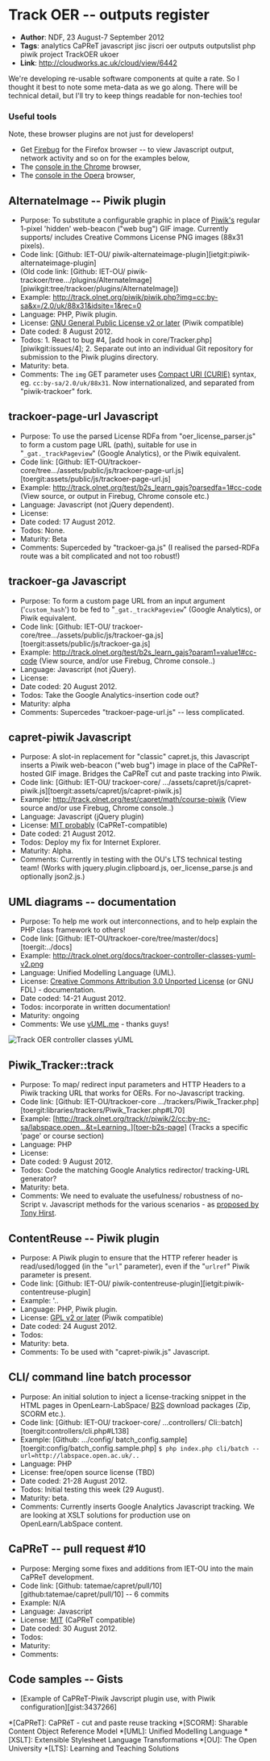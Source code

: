 # Track OER -- outputs register #

* **Author**: NDF, 23 August-7 September 2012
* **Tags**: analytics   CaPReT   javascript   jisc   jiscri   oer   outputs   outputslist   php   piwik   project   TrackOER   ukoer
* **Link**: <http://cloudworks.ac.uk/cloud/view/6442>

We're developing re-usable software components at quite a rate. So I thought it best to note some meta-data as we go along. There will be technical detail, but I'll try to keep things readable for non-techies too!

### Useful tools ###

Note, these browser plugins are not just for developers!

* Get [Firebug][firebug] for the Firefox browser -- to view Javascript output, network activity and so on for the examples below,
* The [console in the Chrome][chrome-bug] browser,
* The [console in the Opera][opera-bug] browser,

<!-- Extra content -->

## AlternateImage -- Piwik plugin ##

* Purpose: To substitute a configurable graphic in place of [Piwik's][piwik] regular 1-pixel 'hidden' web-beacon ("web bug") GIF image. Currently supports/ includes Creative Commons License PNG images (88x31 pixels).
* Code link: [Github: IET-OU/ piwik-alternateimage-plugin][ietgit:piwik-alternateimage-plugin] 
* (Old code link: [Github: IET-OU/ piwik-trackoer/tree.../plugins/AlternateImage][piwikgit:tree/trackoer/plugins/AlternateImage])
* Example: <http://track.olnet.org/piwik/piwik.php?img=cc:by-sa&x=/2.0/uk/88x31&idsite=1&rec=0>
* Language: PHP, Piwik plugin.
* License: [GNU General Public License v2 or later][gpl2] (Piwik compatible)
* Date coded: 8 August 2012.
* Todos: 1. React to bug #4, [add hook in core/Tracker.php][piwikgit:issues/4]; 2. Separate out into an individual Git repository for submission to the Piwik plugins directory.
* Maturity: beta.
* Comments: The `img` GET parameter uses [Compact URI (CURIE)][curie] syntax, eg. `cc:by-sa/2.0/uk/88x31`. Now internationalized, and separated from "piwik-trackoer" fork.

## trackoer-page-url Javascript ##

* Purpose: To use the parsed License RDFa from "oer_license_parser.js" to form a custom page URL (path), suitable for use in "`_gat._trackPageview`" (Google Analytics), or the Piwik equivalent.
* Code link: [Github: IET-OU/trackoer-core/tree.../assets/public/js/trackoer-page-url.js][toergit:assets/public/js/trackoer-page-url.js]
* Example: <http://track.olnet.org/test/b2s_learn_gajs?parsedfa=1#cc-code> (View source, or output in Firebug, Chrome console etc.)
* Language: Javascript (not jQuery dependent).
* License:
* Date coded: 17 August 2012.
* Todos: None.
* Maturity: Beta
* Comments: Superceded by "trackoer-ga.js" (I realised the parsed-RDFa route was a bit complicated and not too robust!)

## trackoer-ga Javascript ##

* Purpose: To form a custom page URL from an input argument ('`custom_hash`') to be fed to "`_gat._trackPageview`" (Google Analytics), or Piwik equivalent.
* Code link: [Github: IET-OU/ trackoer-core/tree.../assets/public/js/trackoer-ga.js][toergit:assets/public/js/trackoer-ga.js]
* Example: <http://track.olnet.org/test/b2s_learn_gajs?param1=value1#cc-code> (View source, and/or use Firebug, Chrome console..)
* Language: Javascript (not jQuery).
* License:
* Date coded: 20 August 2012.
* Todos: Take the Google Analytics-insertion code out?
* Maturity: alpha
* Comments: Supercedes "trackoer-page-url.js" -- less complicated.

## capret-piwik Javascript ##

* Purpose: A slot-in replacement for "classic" capret.js, this Javascript inserts a Piwik web-beacon ("web bug") image in place of the CaPReT-hosted GIF image. Bridges the CaPReT cut and paste tracking into Piwik.
* Code link: [Github: IET-OU/ trackoer-core/ .../assets/capret/js/capret-piwik.js][toergit:assets/capret/js/capret-piwik.js]
* Example: <http://track.olnet.org/test/capret/math/course-piwik> (View source and/or use Firebug, Chrome console..)
* Language: Javascript (jQuery plugin)
* License: [MIT probably][mit] (CaPReT-compatible)
* Date coded: 21 August 2012.
* Todos: Deploy my fix for Internet Explorer.
* Maturity: Alpha.
* Comments: Currently in testing with the OU's LTS technical testing team! (Works with jquery.plugin.clipboard.js, oer_license_parse.js and optionally json2.js.)

## UML diagrams -- documentation ##

* Purpose: To help me work out interconnections, and to help explain the PHP class framework to others!
* Code link: [Github: IET-OU/trackoer-core/tree/master/docs][toergit:../docs]
* Example:  <http://track.olnet.org/docs/trackoer-controller-classes-yuml-v2.png>
* Language: Unified Modelling Language (UML).
* License: [Creative Commons Attribution 3.0 Unported License][cc-by] (or GNU FDL) - documentation.
* Date coded: 14-21 August 2012.
* Todos: incorporate in written documentation!
* Maturity: ongoing
* Comments: We use [yUML.me][yuml] - thanks guys!

![Track OER controller classes yUML][yuml-controller]


## Piwik_Tracker::track ##

* Purpose: To map/ redirect input parameters and HTTP Headers to a Piwik tracking URL that works for OERs. For no-Javascript tracking.
* Code link: [Github: IET-OU/trackoer-core .../trackers/Piwik_Tracker.php][toergit:libraries/trackers/Piwik_Tracker.php#L70]
* Example: [http://track.olnet.org/track/r/piwik/2/cc:by-nc-sa/labspace.open...&t=Learning..][toer-b2s-page] (Tracks a specific 'page' or course section)
* Language: PHP
* License:
* Date coded: 9 August 2012.
* Todos: Code the matching Google Analytics redirector/ tracking-URL generator?
* Maturity: beta.
* Comments: We need to evaluate the usefulness/ robustness of no-Script v. Javascript methods for the various scenarios - as [proposed by Tony Hirst][hirst-comment].

## ContentReuse -- Piwik plugin ##

* Purpose: A Piwik plugin to ensure that the HTTP referer header is read/used/logged (in the "`url`" parameter), even if the "`urlref`" Piwik parameter is present.
* Code link: [Github: IET-OU/ piwik-contentreuse-plugin][ietgit:piwik-contentreuse-plugin]
* Example: '..
* Language: PHP, Piwik plugin.
* License: [GPL v2 or later][gpl2] (Piwik compatible)
* Date coded: 24 August 2012.
* Todos:
* Maturity: beta.
* Comments: To be used with "capret-piwik.js" Javascript.

## CLI/ command line batch processor ##

* Purpose: An initial solution to inject a license-tracking snippet in the HTML pages in OpenLearn-LabSpace/ [B2S][b2s] download packages (Zip, SCORM etc.).
* Code link: [Github: IET-OU/ trackoer-core/ ...controllers/ Cli::batch][toergit:controllers/cli.php#L138]
* Example: [Github: .../config/ batch_config.sample][toergit:config/batch_config.sample.php] `$ php index.php cli/batch --url=http://labspace.open.ac.uk/..`
* Language: PHP
* License: free/open source license (TBD)
* Date coded: 21-28 August 2012.
* Todos: Initial testing this week (29 August).
* Maturity: beta.
* Comments: Currently inserts Google Analytics Javascript tracking. We are looking at XSLT solutions for production use on OpenLearn/LabSpace content.

## CaPReT -- pull request #10 ##

* Purpose: Merging some fixes and additions from IET-OU into the main CaPReT development.
* Code link: [Github: tatemae/capret/pull/10][github:tatemae/capret/pull/10] -- 6 commits
* Example: N/A
* Language: Javascript
* License: [MIT][mit] (CaPReT compatible)
* Date coded: 30 August 2012.
* Todos:
* Maturity:
* Comments:


## Code samples -- Gists ##

* [Example of CaPReT-Piwik Javscript plugin use, with Piwik configuration][gist:3437266]


[piwik]: http://piwik.org/
[firebug]: http://getfirebug.com/
[chrome-bug]: https://developers.google.com/chrome-developer-tools/docs/console
[opera-bug]: http://www.opera.com/dragonfly/documentation/console/
[gpl2]: http://gnu.org/licenses/gpl-2.0.html "GNU General Public License v2 or later"
[mit]: http://opensource.org/licenses/MIT
[cc-by]: http://creativecommons.org/licenses/by/3.0/
[curie]: http://w3.org/TR/curie/
[yuml]: http://yuml.me/
[yuml-controller]: http://track.olnet.org/docs/trackoer-controller-classes-yuml-v2.png
[hirst-comment]: http://cloudworks.ac.uk/cloud/view/6433#comment-6111
[b2s]: http://labspace.open.ac.uk/b2s

[toer-b2s-page]: http://track.olnet.org/track/r/piwik/2/cc:by-nc-sa/labspace.open.ac.uk/Learning_to_Learn_1.0/?p=mod/oucontent/view.php?id=471422&section=3&t=Learning+to+Learn

[gist:*]: http://gist.github.com/
[github:*]: https://github.com/
[ietgit:*]: https://github.com/IET-OU/
[piwikgit:*]: https://github.com/IET-OU/piwik-trackoer/
[toergit:*]: https://github.com/IET-OU/trackoer-core/tree/master/application/

*[CaPReT]: CaPRéT - cut and paste reuse tracking
*[SCORM]: Sharable Content Object Reference Model
*[UML]: Unified Modelling Language
*[XSLT]: Extensible Stylesheet Language Transformations
*[OU]: The Open University
*[LTS]: Learning and Teaching Solutions

<!--
 Extra Content
 http://cloudworks.ac.uk/content/edit/1502
 ..
 http://cloudworks.ac.uk/content/edit/1514
-->